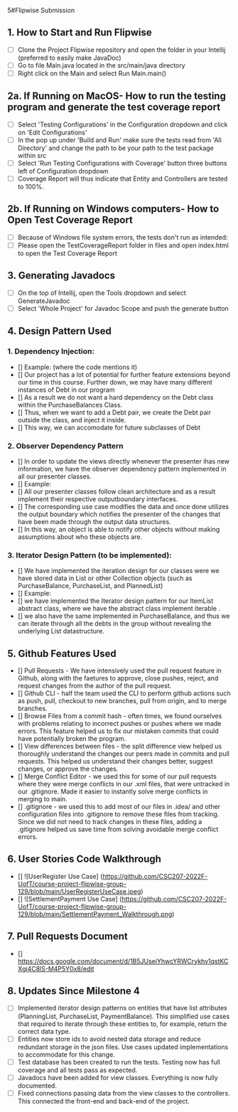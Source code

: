 5#Flipwise Submission
## 1. How to Start and Run Flipwise
- [ ] Clone the Project Flipwise repository and open the folder in your Intellij (preferred to easily make JavaDoc)
- [ ] Go to file Main.java located in the src/main/java directory
- [ ] Right click on the Main and select Run Main.main() 

## 2a. If Running on MacOS- How to run the testing program and generate the test coverage report
- [ ] Select 'Testing Configurations' in the Configuration dropdown and click on 'Edit Configurations'
- [ ] In the pop up under 'Build and Run' make sure the tests read from 'All Directory' and change the path to be your path to the test package within src
- [ ] Select 'Run Testing Configurations with Coverage' button three buttons left of Configuration dropdown
- [ ] Coverage Report will thus indicate that Entity and Controllers are tested to 100%.

## 2b. If Running on Windows computers- How to Open Test Coverage Report
- [ ] Because of Windows file system errors, the tests don't run as intended: 
- [ ] Please open the TestCoverageReport folder in files and open index.html to open the Test Coverage Report

## 3. Generating Javadocs
- [ ] On the top of Intellij, open the Tools dropdown and select GenerateJavadoc
- [ ] Select 'Whole Project' for Javadoc Scope and push the generate button

## 4. Design Pattern Used
### 1. Dependency Injection:
- [] Example: (where the code mentions it)
- [] Our project has a lot of potential for further feature extensions beyond our time in this course. Further down, we may have many different instances of Debt in our program
- [] As a result we do not want a hard dependency on the Debt class within the PurchaseBalances Class.
- [] Thus, when we want to add a Debt pair, we create the Debt pair outside the class, and inject it inside.
- [] This way, we can accomodate for future subclasses of Debt
### 2. Observer Dependency Pattern
 - [] In order to update the views directly whenever the presenter ihas new information, we have the observer dependency pattern implemented in all our presenter classes.
 - [] Example:
 - [] All our presenter classes follow clean architecture and as a result implement their respective outputboundary interfaces.
 - [] The corresponding use case modifies the data and once done utilizes the output boundary which notifies the presenter of the changes that have been made through the output data structures.
  - [] In this way, an object is able to notify other objects without making assumptions about who these objects are. 
### 3. Iterator Design Pattern (to be implemented):
- [] We have implemented the iteration design for our classes were we have stored data in List or other Collection objects (such as PurchaseBalance, PurchaseList, and PlannedList)
- [] Example: 
- [] we have implemented the Iterator design pattern for our ItemList  abstract class, where we have the abstract class implement iterable .
- [] we also have the same implemented in PurchaseBalance, and thus we can iterate through all the debts in the group without revealing the underlying List datastructure.

## 5. Github Features Used
- [] Pull Requests - We have intensively used the pull request feature in Github, along with the faetures to approve, close pushes, reject, and request changes from the author of the pull request.
- [] Github CLI - half the team used the CLI to perform github actions such as push, pull, checkout to new branches, pull from origin, and to merge branches. 
- [] Browse Files from a commit hash - often times, we found ourselves with problems relating to incorrect pushes or pushes where we made errors. This feature helped us to fix our mistaken commits that could have potentially broken the program. 
- [] View differences between files - the split difference view helped us thoroughly understand the changes our peers made in commits and pull requests. This helped us understand their changes better, suggest changes, or approve the changes.
- [] Merge Conflict Editor - we used this for some of our pull requests where they were merge conflicts in our .xml files, that were untracked in our .gitignore. Made it easier to instantly solve merge conflicts in merging to main.
- [] .gitignore - we used this to add most of our files in .idea/ and other configuration files into .gitignore to remove these files from tracking. Since we did not need to track changes in these files, adding a .gitignore helped us save time from solving avoidable merge conflict errors.

## 6. User Stories Code Walkthrough
 - [] ![UserRegister Use Case] (https://github.com/CSC207-2022F-UofT/course-project-flipwise-group-129/blob/main/UserRegisterUseCase.jpeg)
 - [] ![SettlementPayment Use Case] (https://github.com/CSC207-2022F-UofT/course-project-flipwise-group-129/blob/main/SettlementPayment_Walkthrough.png)

## 7. Pull Requests Document
 - [] https://docs.google.com/document/d/1B5JUseiYhwcYRWCrykhv1qstKCXgi4C8lS-M4P5Y0x8/edit
 
## 8. Updates Since Milestone 4
- [ ] Implemented iterator design patterns on entities that have list attributes (PlanningList, PurchaseList, PaymentBalance). This simplified use cases that required to iterate through these entities to, for example, return the correct data type. 
- [ ] Entities now store ids to avoid nested data storage and reduce redundant storage in the json files. Use cases updated implementations to accommodate for this change.
- [ ] Test database has been created to run the tests. Testing now has full coverage and all tests pass as expected. 
- [ ] Javadocs have been added for view classes. Everything is now fully documented. 
- [ ] Fixed connections passing data from the view classes to the controllers. This connected the front-end and back-end of the project. 
